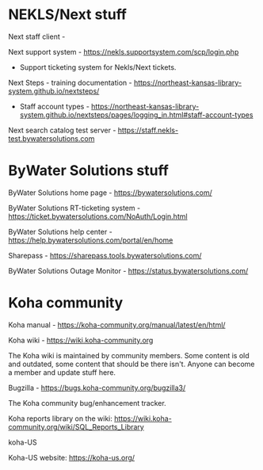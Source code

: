 NEKLS/Next stuff
================

Next staff client - 

Next support system - https://nekls.supportsystem.com/scp/login.php

- Support ticketing system for Nekls/Next tickets.

Next Steps - training documentation - https://northeast-kansas-library-system.github.io/nextsteps/

- Staff account types - https://northeast-kansas-library-system.github.io/nextsteps/pages/logging_in.html#staff-account-types

Next search catalog test server - https://staff.nekls-test.bywatersolutions.com


ByWater Solutions stuff
=======================

ByWater Solutions home page - https://bywatersolutions.com/

ByWater Solutions RT-ticketing system - https://ticket.bywatersolutions.com/NoAuth/Login.html

ByWater Solutions help center - https://help.bywatersolutions.com/portal/en/home

Sharepass - https://sharepass.tools.bywatersolutions.com/

ByWater Solutions Outage Monitor - https://status.bywatersolutions.com/

Koha community
==============

Koha manual - https://koha-community.org/manual/latest/en/html/

Koha wiki - https://wiki.koha-community.org

The Koha wiki is maintained by community members.  Some content is old and outdated, some content that should be there isn't.  Anyone can become a member and update stuff here.

Bugzilla - https://bugs.koha-community.org/bugzilla3/

The Koha community bug/enhancement tracker.

Koha reports library on the wiki: https://wiki.koha-community.org/wiki/SQL_Reports_Library

koha-US

Koha-US website: https://koha-us.org/



